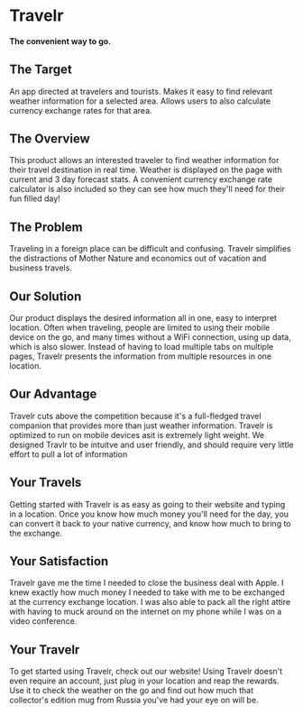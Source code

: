 # Travelr

#### The convenient way to go.

## The Target ##

  An app directed at travelers and tourists. Makes it easy to find relevant weather information for a selected area. Allows users to also calculate currency exchange rates for that area.

## The Overview ##

  This product allows an interested traveler to find weather information for their travel destination in real time. Weather is displayed on the page with current and 3 day forecast stats. A convenient currency exchange rate calculator is also included so they can see how much they'll need for their fun filled day!

## The Problem ##

  Traveling in a foreign place can be difficult and confusing. Travelr simplifies the distractions of Mother Nature and economics out of vacation and business travels.

## Our Solution ##

  Our product displays the desired information all in one, easy to interpret location. Often when traveling, people are limited to using their mobile device on the go, and many times without a WiFi connection, using up data, which is also slower. Instead of having to load multiple tabs on multiple pages, Travelr presents the information from multiple resources in one location.

## Our Advantage ##

  Travelr cuts above the competition because it's a full-fledged travel companion that provides more than just weather information. Travelr is optimized to run on mobile devices asit is extremely light weight. We designed Travlr to be intuitve and user friendly, and should require very little effort to pull a lot of information

## Your Travels ##

  Getting started with Travelr is as easy as going to their website and typing in a location. Once you know how much money you'll need for the day, you can convert it back to your native currency, and know how much to bring to the exchange.

## Your Satisfaction ##

  Travelr gave me the time I needed to close the business deal with Apple. I knew exactly how much money I needed to take with me to be exchanged at the currency exchange location. I was also able to pack all the right attire with having to muck around on the internet on my phone while I was on a video conference.


## Your Travelr ##

  To get started using Travelr, check out our website! Using Travelr doesn't even require an account, just plug in your location and reap the rewards. Use it to check the weather on the go and find out how much that collector's edition mug from Russia you've had your eye on will be.
